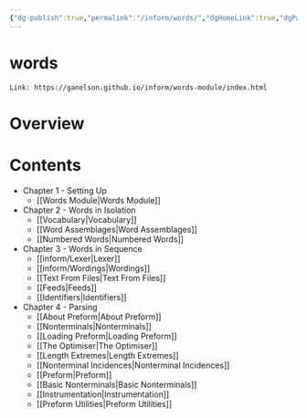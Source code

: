 ```yaml
---
{"dg-publish":true,"permalink":"/inform/words/","dgHomeLink":true,"dgPassFrontmatter":false}
---
```


# words
```ad-info
Link: https://ganelson.github.io/inform/words-module/index.html
```
# Overview

# Contents
- Chapter 1 - Setting Up
	- [[Words Module|Words Module]]
- Chapter 2 - Words in Isolation
	- [[Vocabulary|Vocabulary]]
	- [[Word Assemblages|Word Assemblages]]
	- [[Numbered Words|Numbered Words]]
- Chapter 3 - Words in Sequence
	- [[inform/Lexer|Lexer]]
	- [[inform/Wordings|Wordings]]
	- [[Text From Files|Text From Files]]
	- [[Feeds|Feeds]]
	- [[Identifiers|Identifiers]]
- Chapter 4 - Parsing
	- [[About Preform|About Preform]]
	- [[Nonterminals|Nonterminals]]
	- [[Loading Preform|Loading Preform]]
	- [[The Optimiser|The Optimiser]]
	- [[Length Extremes|Length Extremes]]
	- [[Nonterminal Incidences|Nonterminal Incidences]]
	- [[Preform|Preform]]
	- [[Basic Nonterminals|Basic Nonterminals]]
	- [[Instrumentation|Instrumentation]]
	- [[Preform Utilities|Preform Utilities]]